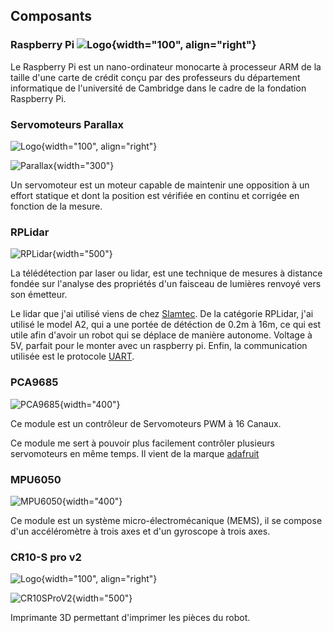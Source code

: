 ## Composants

### Raspberry Pi ![Logo](img/RaspberryPiLogo.png){width="100", align="right"}

Le Raspberry Pi est un nano-ordinateur monocarte à processeur ARM de la taille d'une carte de crédit conçu par des professeurs du département informatique de l'université de Cambridge dans le cadre de la fondation Raspberry Pi.

### Servomoteurs Parallax 
![Logo](img/ParalaxLogo.png){width="100", align="right"}

![Parallax](img/parallax-900-00005.jpg){width="300"}

Un servomoteur est un moteur capable de maintenir une opposition à un effort statique et dont la position est vérifiée en continu et corrigée en fonction de la mesure.

### RPLidar 

![RPLidar](img/RPLidar.jpg){width="500"}

La télédétection par laser ou lidar, est une technique de mesures à distance fondée sur l'analyse des propriétés d'un faisceau de lumières renvoyé vers son émetteur.

Le lidar que j'ai utilisé viens de chez <a href="https://www.slamtec.com/en/lidar/a2">Slamtec</a>. De la catégorie RPLidar, j'ai utilisé le model A2, qui a une portée de détéction de 0.2m à 16m, ce qui est utile afin d'avoir un robot qui se déplace de manière autonome. Voltage à 5V, parfait pour le monter avec un raspberry pi. Enfin, la communication utilisée est le protocole <a href="../Protocoles"> UART</a>.

### PCA9685

![PCA9685](img/PCA9685.jpg){width="400"}

Ce module est un contrôleur de Servomoteurs PWM à 16 Canaux.

Ce module me sert à pouvoir plus facilement contrôler plusieurs servomoteurs en même temps. Il vient de la marque <a href="https://learn.adafruit.com/16-channel-pwm-servo-driver?view=all"> adafruit </a>

### MPU6050

![MPU6050](img/MPU6050.jpg){width="400"}

Ce module est un système micro-électromécanique (MEMS), il se compose d'un accéléromètre à trois axes et d'un gyroscope à trois axes.

### CR10-S pro v2
![Logo](img/CrealityLogo.png){width="100", align="right"}

![CR10SProV2](img/CR10SPROV2.jpg){width="500"}

Imprimante 3D permettant d'imprimer les pièces du robot.